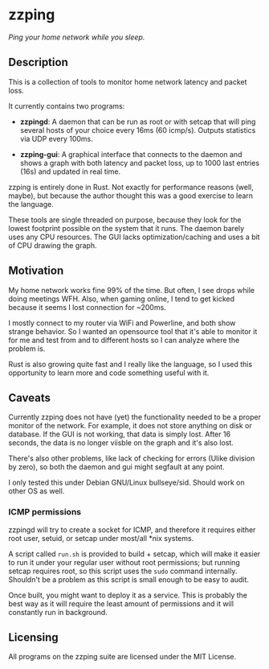 # zzping

*Ping your home network while you sleep.*

## Description

This is a collection of tools to monitor home network latency and packet loss.

It currently contains two programs:

* **zzpingd**: A daemon that can be run as root or with setcap that will ping several hosts of your choice every 16ms (60 icmp/s). Outputs statistics via UDP every 100ms.

* **zzping-gui**: A graphical interface that connects to the daemon and shows a graph with both latency and packet loss, up to 1000 last entries (16s) and updated in real time.

zzping is entirely done in Rust. Not exactly for performance reasons (well, maybe), but because the author thought this was a good exercise to learn the language.

These tools are single threaded on purpose, because they look for the lowest
footprint possible on the system that it runs. The daemon barely uses any CPU
resources. The GUI lacks optimization/caching and uses a bit of CPU drawing the graph.

## Motivation

My home network works fine 99% of the time. But often, I see drops while doing
meetings WFH. Also, when gaming online, I tend to get kicked because it seems I lost connection for ~200ms.

I mostly connect to my router via WiFi and Powerline, and both show strange behavior. So I wanted an opensource tool that it's able to monitor it for me and test from and to different hosts so I can analyze where the problem is.

Rust is also growing quite fast and I really like the language, so I used this opportunity to learn more and code something useful with it.


## Caveats

Currently zzping does not have (yet) the functionality needed to be a proper monitor of the network. For example, it does not store anything on disk or database. If the GUI is not working, that data is simply lost. After 16 seconds, the data is no longer viisble on the graph and it's also lost.

There's also other problems, like lack of checking for errors (Ulike division by zero), so both the daemon and gui might segfault at any point.

I only tested this under Debian GNU/Linux bullseye/sid. Should work on other OS
as well.

### ICMP permissions

zzpingd will try to create a socket for ICMP, and therefore it requires either
root user, setuid, or setcap under most/all *nix systems.

A script called `run.sh` is provided to build + setcap, which will make it easier to run it under your regular user without root permissions; but running setcap requires root, so this script uses the `sudo` command internally. Shouldn't be a problem as this script is small enough to be easy to audit.

Once built, you might want to deploy it as a service. This is probably the best way as it will require the least amount of permissions and it will constantly run in background.

## Licensing

All programs on the zzping suite are licensed under the MIT License.

